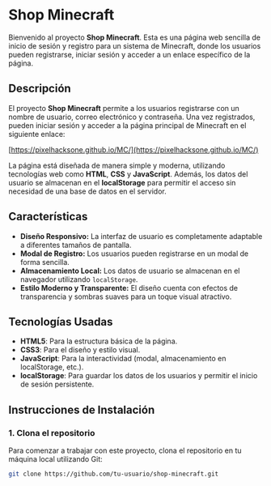 # Shop Minecraft

Bienvenido al proyecto **Shop Minecraft**. Esta es una página web sencilla de inicio de sesión y registro para un sistema de Minecraft, donde los usuarios pueden registrarse, iniciar sesión y acceder a un enlace específico de la página.

## Descripción

El proyecto **Shop Minecraft** permite a los usuarios registrarse con un nombre de usuario, correo electrónico y contraseña. Una vez registrados, pueden iniciar sesión y acceder a la página principal de Minecraft en el siguiente enlace:

[https://pixelhacksone.github.io/MC/](https://pixelhacksone.github.io/MC/)

La página está diseñada de manera simple y moderna, utilizando tecnologías web como **HTML**, **CSS** y **JavaScript**. Además, los datos del usuario se almacenan en el **localStorage** para permitir el acceso sin necesidad de una base de datos en el servidor.

## Características

- **Diseño Responsivo:** La interfaz de usuario es completamente adaptable a diferentes tamaños de pantalla.
- **Modal de Registro:** Los usuarios pueden registrarse en un modal de forma sencilla.
- **Almacenamiento Local:** Los datos de usuario se almacenan en el navegador utilizando `localStorage`.
- **Estilo Moderno y Transparente:** El diseño cuenta con efectos de transparencia y sombras suaves para un toque visual atractivo.

## Tecnologías Usadas

- **HTML5**: Para la estructura básica de la página.
- **CSS3**: Para el diseño y estilo visual.
- **JavaScript**: Para la interactividad (modal, almacenamiento en localStorage, etc.).
- **localStorage**: Para guardar los datos de los usuarios y permitir el inicio de sesión persistente.

## Instrucciones de Instalación

### 1. Clona el repositorio

Para comenzar a trabajar con este proyecto, clona el repositorio en tu máquina local utilizando Git:

```bash
git clone https://github.com/tu-usuario/shop-minecraft.git
